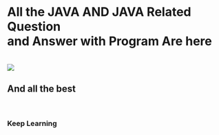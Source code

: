 # <h1>All the JAVA AND JAVA Related Question <br>and Answer with Program Are here</h1>
<br>

<img src="C:\Users\kapil\Downloads\download.png">

<br>

<h2>And all the best</h2>
<br>

<h3>
  Keep Learning
</h3>
